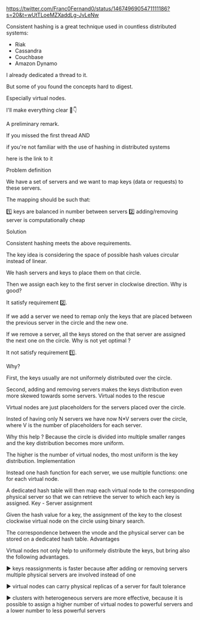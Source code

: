 https://twitter.com/Franc0Fernand0/status/1467496905471111186?s=20&t=wUtTLoeMZXaddLg-JvLeNw

Consistent hashing is a great technique used in countless distributed systems:

- Riak
- Cassandra
- Couchbase
- Amazon Dynamo

I already dedicated a thread to it.

But some of you found the concepts hard to digest.

Especially virtual nodes.

I'll make everything clear 🧵👇



A preliminary remark.

If you missed the first thread AND

if you're not familiar with the use of hashing in distributed systems

here is the link to it


Problem definition

We have a set of servers and we want to map keys (data or requests) to these servers.

The mapping should be such that:

1️⃣ keys are balanced in number between servers
2️⃣ adding/removing server is computationally cheap

Solution

Consistent hashing meets the above requirements.

The key idea is considering the space of possible hash values circular instead of linear.

We hash servers and keys to place them on that circle.

Then we assign each key to the first server in clockwise direction. Why is good?

It satisfy requirement 2️⃣.

If we add a server we need to remap only the keys that are placed between the previous server in the circle and the new one.

If we remove a server, all the keys stored on the that server are assigned the next one on the circle. Why is not yet optimal ?

It not satisfy requirement 1️⃣.

Why?

First, the keys usually are not uniformely distributed over the circle.

Second, adding and removing servers makes the keys distribution even more skewed towards some servers. Virtual nodes to the rescue

Virtual nodes are just placeholders for the servers placed over the circle.

Insted of having only N servers we have now N*V servers over the circle, where V is the number of placeholders for each server.

Why this help ? Because the circle is divided into multiple smaller ranges and the key distribution becomes more uniform.

The higher is the number of virtual nodes, tho most uniform is the key distribution. Implementation

Instead one hash function for each server, we use multiple functions: one for each virtual node.

A dedicated hash table will then map each virtual node to the corresponding physical server so that we can retrieve the server to which each key is assigned. Key - Server assignment

Given the hash value for a key, the assignment of the key to the closest clockwise virtual node on the circle using binary search.

The correspondence between the vnode and the physical server can be stored on a dedicated hash table. Advantages

Virtual nodes not only help to uniformely distribute the keys, but bring also the following advantages.

▶️ keys reassignments is faster because after adding or removing servers multiple physical servers are involved instead of one

▶️ virtual nodes can carry physical replicas of a server for fault tolerance

▶️ clusters with heterogeneous servers are more effective, because it is possible to assign a higher number of virtual nodes to powerful servers and a lower number to less powerful servers
